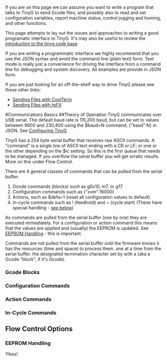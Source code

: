 If you are on this page we can assume you want to write a program that talks to TinyG to send Gcode files, and possibly also to read and set configuration variables, report machine status, control jogging and homing, and other functions.

This page attempts to lay out the issues and approaches to writing a good programatic interface to TinyG. It's may also be useful to review the [introduction to the tinyg code base](https://github.com/synthetos/TinyG/wiki/Introduction-to-the-TinyG-Code-Base) 

If you are writing a programmatic interface we highly recommend that you use the JSON syntax and avoid the command line (plain text) form. Text mode is really just a convenience for driving the interface from a command line for debugging and system discovery. All examples are provide in JSON form.

If you are just looking for an off-the-shelf way to drive TinyG please see these other links:
* [Sending Files with CoolTerm](https://github.com/synthetos/TinyG/wiki/TinyG-Sending-Files-with-CoolTerm)<br>
* [Sending Files with tgFX](https://github.com/synthetos/TinyG/wiki/TinyG-Sending-Files-with-tgFX)<br>

#Communications Basics
##Theory of Operation
TinyG communicates over USB serial. The default baud rate is 115,200 baud, but can be set to values between 9600 and 230,400 using the $baud=N command; {"baud":N} in JSON. See [Configuring TinyG](https://github.com/synthetos/TinyG/wiki/TinyG-Configuration#system-group)

TinyG has a 254 byte serial buffer that receives raw ASCII commands. A "command" is a single line of ASCII text ending with a CR or LF; or one or the other depending on the $ic setting. So this is the first queue that needs to be managed. If you overflow the serial buffer you will get erratic results. More on this under Flow Control.

There are 4 general classes of commands that can be pulled from the serial buffer:

1. Gcode commands (blocks) such as g0x10, m7, or g17
1. Configuration commands such as {"xvm":16000}
1. Actions, such as $defa=1 (reset all configuration values to default)
1. In-cycle commands such as ! (feedhold) and ~ (cycle start) (These have special handling - [see below](https://github.com/synthetos/TinyG/wiki/Tinyg-Communications-Programming#in-cycle-commands))

As commands are pulled from the serial buffer (one by one) they are executed immediately. For a configuration or action command this means that the values are applied and (usually) the EEPROM is updated. See [EEPROM Handling](https://github.com/synthetos/TinyG/wiki/Tinyg-Communications-Programming#eeprom-handling) - this is important.

Commands are not pulled from the serial buffer until the firmware knows it has the resources (time and space) to process them. 
 one at a time from the serial buffer.
the designated termination character set by  with a  (aka a Gcode "block", if it's Gcode).

### Gcode Blocks

### Configuration Commands

### Action Commands

### In-Cycle Commands


## Flow Control Options


### EEPROM Handling
Yikes!